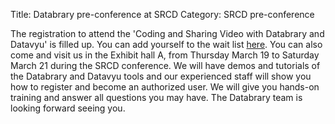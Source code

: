 Title: Databrary pre-conference at SRCD
Category: SRCD pre-conference

The registration to attend the 'Coding and Sharing Video with Databrary and Datavyu' is filled up. You can add yourself to the wait list [here](http://www.eventbrite.com/e/coding-and-sharing-video-with-databrary-and-datavyu-registration-14968045828?aff=eac2). You can also come and visit us in the Exhibit hall A, from Thursday March 19 to Saturday March 21 during the SRCD conference. We will have demos and tutorials of the Databrary and Datavyu tools and our experienced staff will show you how to register and become an authorized user. We will give you hands-on training and answer all questions you may have. The Databrary team is looking forward seeing you. 